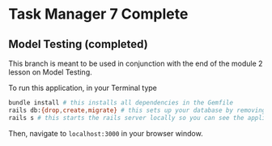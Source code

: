 # Task Manager 7 Complete
## Model Testing (completed)

This branch is meant to be used in conjunction with the end of the module 2 lesson on Model Testing. 

To run this application, in your Terminal type
```bash
bundle install # this installs all dependencies in the Gemfile
rails db:{drop,create,migrate} # this sets up your database by removing an existing DB, creating a new one, and sets up the structure of the tables and columns
rails s # this starts the rails server locally so you can see the application in your browser
```

Then, navigate to `localhost:3000` in your browser window. 
